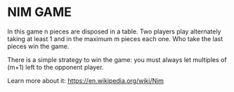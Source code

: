 # NIM GAME

In this game n pieces are disposed in a table. Two players play alternately taking at least 1 and in the maximum m pieces each one. Who take the last pieces win the game.

There is a simple strategy to win the game: you must always let multiples of (m+1) left to the opponent player.

Learn more about it: https://en.wikipedia.org/wiki/Nim
